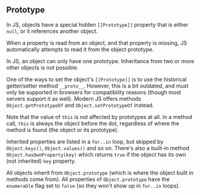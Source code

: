 ## Prototype

In JS, objects have a special hidden `[[Prototype]]` property that is either `null`,
or it references another object.

When a property is read from an object, and that property is missing, JS automatically
attempts to read it from the object prototype.

In JS, an object can only have one prototype. Inheritance from two or more other objects
is not possible.

One of the ways to set the object's `[[Prototype]]` is to use the historical getter/setter
method `__proto__`. However, this is a bit outdated, and must only be supported in
browsers for compatibility reasons (though most servers support it as well). Modern JS
offers methods `Object.getPrototypeOf` and `Object.setPrototypeOf` instead.

Note that the value of `this` is not affected by prototypes at all. In a method call,
`this` is always the object before the dot, regardless of where the method is found
(the object or its prototype).

Inherited properties are listed in a `for..in` loop, but skipped by `Object.keys()`,
`Object.values()` and so on. There's also a built-in method `Object.hasOwnProperty(key)`
which returns `true` if the object has its own (not inherited) `key` property.

All objects inherit from `Object.prototype` (which is where the object built in methods
come from). All properties of `Object.prototype` have the `enumerable` flag set to `false`
(so they won't show up in `for..in` loops).
